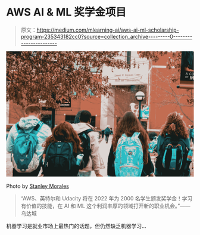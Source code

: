 # AWS AI & ML 奖学金项目

> 原文：<https://medium.com/mlearning-ai/aws-ai-ml-scholarship-program-235343182cc0?source=collection_archive---------0----------------------->

![](img/cfefc5ddd88c85f116cd68826f6f989b.png)

Photo by [Stanley Morales](https://www.pexels.com/photo/people-wearing-backpacks-1454360/)

> “AWS、英特尔和 Udacity 将在 2022 年为 2000 名学生颁发奖学金！学习有价值的技能，在 AI 和 ML 这个利润丰厚的领域打开新的职业机会。”——乌达城

机器学习是就业市场上最热门的话题，但仍然缺乏机器学习…